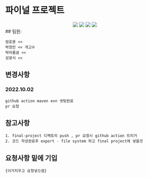 # 파이널 프로젝트

<div align=center>
	<img src="https://img.shields.io/badge/kubernetes-%23326ce5.svg?style=for-the-badge&logo=kubernetes&logoColor=white">
	<img src="https://img.shields.io/badge/spring-%236DB33F.svg?style=for-the-badge&logo=spring&logoColor=white">
	<img src="https://img.shields.io/badge/mysql-4479A1.svg?style=for-the-badge&logo=mysql&logoColor=white">
	<img src="https://img.shields.io/badge/github%20actions-%232671E5.svg?style=for-the-badge&logo=githubactions&logoColor=white">
</div>
## 팀원:
	
	엄호용 << 
  	박정민 << 개고수
  	박아름샘 << 
  	성광식 <<


## 변경사항
### 2022.10.02 

	github action maven evn 셋팅완료
	pr 요청 
	
## 참고사항

	1. final-project 디렉토리 push , pr 요청시 github action 트리거
	2. 코드 작성완료후 export - file system 하고 final project에 넣을것 

## 요청사항 밑에 기입 

	{이거지우고 요청넣으셈} 
	

